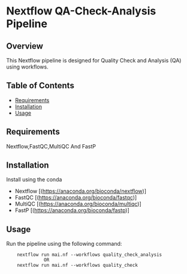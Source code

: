 # Nextflow QA-Check-Analysis Pipeline

## Overview
This Nextflow pipeline is designed for Quality Check and Analysis (QA) using workflows.
## Table of Contents
- [Requirements](#requirements)
- [Installation](#installation)
- [Usage](#usage)


## Requirements
Nextflow,FastQC,MultiQC And FastP

## Installation
Install using the conda
- Nextflow [(https://anaconda.org/bioconda/nextflow)]
- FastQC [(https://anaconda.org/bioconda/fastqc)]
- MultiQC [(https://anaconda.org/bioconda/multiqc)]
- FastP [(https://anaconda.org/bioconda/fastp)]

## Usage
Run the pipeline using the following command:

        nextflow run mai.nf --workflows quality_check_analysis 
                  OR
        nextflow run mai.nf --workflows quality_check
